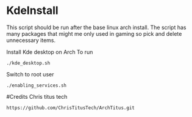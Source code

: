 # KdeInstall
This script should be run after the base linux arch install.
The script has many packages that might me only used in gaming so pick and delete unnecessary items.

 Install Kde desktop on Arch
 To run
 ```
 ./kde_desktop.sh
 ```
 Switch to root user
 ```
 ./enabling_services.sh
 ```
 #Credits
 Chris titus tech
 ```
 https://github.com/ChrisTitusTech/ArchTitus.git
 ```

